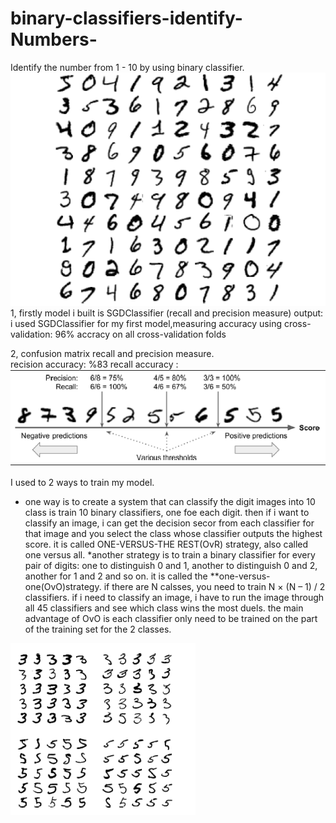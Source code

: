 # binary-classifiers-identify-Numbers-
Identify the number from 1 - 10 by using binary classifier.
![input](https://github.com/LadyWinterD/binary-classifiers-identify-Numbers-/blob/master/Numbers.PNG?raw=true)
1, firstly model i built is SGDClassifier (recall and precision measure)
output:
i used SGDClassifier for my first model,measuring accuracy using cross-validation: 
96% accracy on all cross-validation folds

2, confusion matrix
recall and precision measure.   
recision accuracy: %83 
recall accuracy : 
![output](https://github.com/LadyWinterD/binary-classifiers-identify-Numbers-/blob/master/OUTPUT.PNG?raw=true)

I used to 2 ways to train my model.
* one way is to create a system that can classify the digit images into 10 class is train 10 binary classifiers, one foe each digit. then if i want to classify an image, i can get the decision secor from each classifier for that image and you select the class whose classifier outputs the highest score. it is called ONE-VERSUS-THE REST(OvR) strategy, also called one versus all.
*another strategy is to train a binary classifier for every pair of digits: one to distinguish 0 and 1, another to distinguish 0 and 2, another for 1 and 2 and so on. it is called the **one-versus-one(OvO)strategy. if there are N calsses, you need to train N × (N – 1) / 2 classifiers. if i need to classify an image, i have to run the image through all 45 classifiers and see which class wins the most duels. the main advantage of OvO is each classifier only need to be trained on the part of the training set for the 2 classes.

![output](https://github.com/LadyWinterD/binary-classifiers-identify-Numbers-/blob/master/VoV.PNG)

